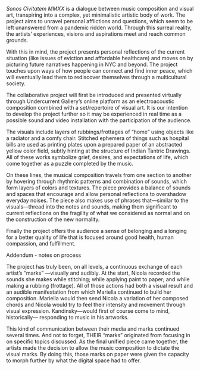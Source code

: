 _Sonos Civitatem MMXX_ is a dialogue between music composition and visual art,
transpiring into a complex, yet minimalistic artistic body of work.  The
project aims to unravel personal afflictions and questions, which seem to be
left unanswered from a pandemic ridden world. Through this surreal reality,
the artists’ experiences, visions and aspirations meet and reach common
grounds. 
 
With this in mind, the project presents personal reflections of the current
situation (like issues of eviction and affordable healthcare) and moves on by
picturing future narratives happening in NYC and beyond. The project touches
upon ways of how people can connect and find inner peace, which will
eventually lead them to rediscover themselves through a multicultural society. 
 
The collaborative project will first be introduced and presented virtually
through Undercurrent Gallery’s online platform as an electroacoustic
composition combined with a set/repertoire of visual art. It is our intention
to develop the project further so it may be experienced in real time as a
possible sound and video installation with the participation of the audience. 
 
The visuals include layers of rubbings/frottages of “home” using objects like
a radiator and a comfy chair. Stitched ephemera of things such as hospital
bills are used as printing plates upon a prepared paper of an abstracted
yellow color field, subtly hinting at the structure of Indian Tantric
Drawings. All of these works symbolize grief, desires, and expectations of
life, which come together as a puzzle completed by the music. 
 
On these lines, the musical composition travels from one section to another by
hovering through rhythmic patterns and combination of sounds, which form
layers of colors and textures. The piece provides a balance of sounds and
spaces that encourage and allow personal reflections to overshadow everyday
noises. The piece also makes use of phrases that—similar to the visuals—thread
into the notes and sounds, making them significant to current reflections on
the fragility of what we considered as normal and on the construction of the
new normality. 
 
Finally the project offers the audience a sense of belonging and a longing for
a better quality of life that is focused around good health, human compassion,
and fulfillment. 
 
Addendum - notes on process

The project has truly been, on all levels, a continuous exchange of each
artist’s “marks” —visually and audibly. At the start, Nicola recorded the
sounds she makes while stitching; while applying paint to paper; and while
making a rubbing (frottage).  All of those actions had both a visual result
and an audible manifestation from which Mariella continued to build her
composition.  Mariella would then send Nicola a variation of her composed
chords and Nicola would try to feel their intensity and movement through
visual expression.  Kandinsky—would first of course come to mind,
historically— responding to music in his artworks.  
 
This kind of communication between their media and marks continued several
times.  And not to forget, THEIR “marks” originated from focusing in on
specific topics discussed. As the final unified piece came together, the
artists made the decision to allow the music composition to dictate the visual
marks. By doing this, those marks on paper were given the capacity to morph
further by what the digital space had to offer. 

